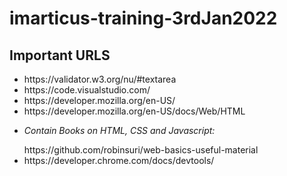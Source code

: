 # imarticus-training-3rdJan2022
## Important URLS
<ul>
  <li>https://validator.w3.org/nu/#textarea</li>

  <li>https://code.visualstudio.com/</li>

<li>https://developer.mozilla.org/en-US/</li>

<li>https://developer.mozilla.org/en-US/docs/Web/HTML</li>

<li>
<p> <em>Contain Books on HTML, CSS and Javascript: </em></p>
https://github.com/robinsuri/web-basics-useful-material</li>
  
  <li>https://developer.chrome.com/docs/devtools/</li>
  </ul>

